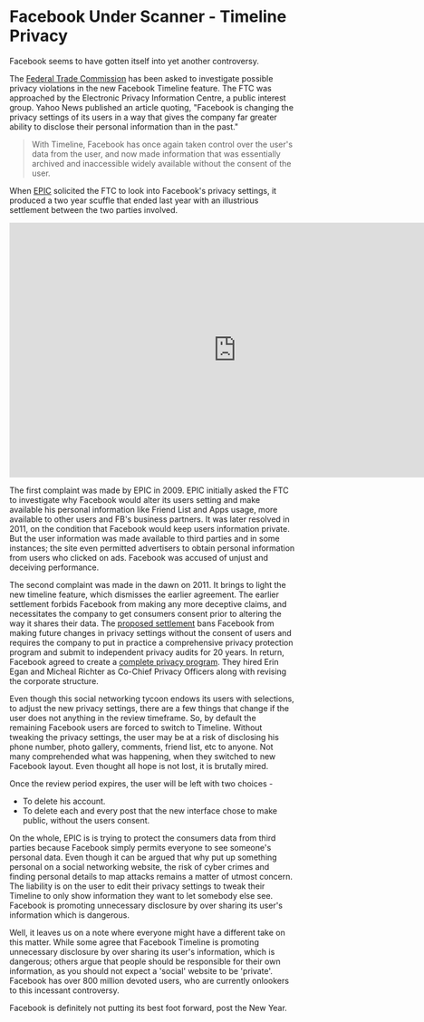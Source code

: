 # Facebook Under Scanner - Timeline Privacy

Facebook seems to have gotten itself into yet another controversy. 

The [Federal Trade Commission](http://www.ftc.gov/bcp/) has been asked to investigate possible privacy violations in the new Facebook Timeline feature. The FTC was approached by the Electronic Privacy Information Centre, a public interest group. Yahoo News published an article quoting, "Facebook is changing the privacy settings of its users in a way that gives the company far greater ability to disclose their personal information than in the past."

> With Timeline, Facebook has once again taken control over the user's data from the user, and now made information that was essentially archived and inaccessible widely available without the consent of the user.

When [EPIC](http://epic.org/) solicited the FTC to look into Facebook's privacy settings, it produced a two year scuffle that ended last year with an illustrious settlement between the two parties involved.

<iframe width="800" height="450" src="https://www.youtube.com/embed/_Sk-9jgNuug" title="YouTube video player" frameborder="0" allow="accelerometer; autoplay; clipboard-write; encrypted-media; gyroscope; picture-in-picture; web-share" referrerpolicy="strict-origin-when-cross-origin" allowfullscreen></iframe>

The first complaint was made by EPIC in 2009. EPIC initially asked the FTC to investigate why Facebook would alter its users setting and make available his personal information like Friend List and Apps usage, more available to other users and FB's business partners. It was later resolved in 2011, on the condition that Facebook would keep users information private. But the user information was made available to third parties and in some instances; the site even permitted advertisers to obtain personal information from users who clicked on ads. Facebook was accused of unjust and deceiving performance. 

The second complaint was made in the dawn on 2011. It brings to light the new timeline feature, which dismisses the earlier agreement. The earlier settlement forbids Facebook from making any more deceptive claims, and necessitates the company to get consumers consent prior to altering the way it shares their data. The [proposed settlement](http://epic.org/privacy/facebook/) bans Facebook from making future changes in privacy settings without the consent of users and requires the company to put in practice a comprehensive privacy protection program and submit to independent privacy audits for 20 years. In return, Facebook agreed to create a [complete privacy program](http://venturebeat.com/2012/01/06/epic-letter-to-ftc/). They hired Erin Egan and Micheal Richter as Co-Chief Privacy Officers along with revising the corporate structure.

Even though this social networking tycoon endows its users with selections, to adjust the new privacy settings, there are a few things that change if the user does not anything in the review timeframe. So, by default the remaining Facebook users are forced to switch to Timeline. Without tweaking the privacy settings, the user may be at a risk of disclosing his phone number, photo gallery, comments, friend list, etc to anyone. Not many comprehended what was happening, when they switched to new Facebook layout. Even thought all hope is not lost, it is brutally mired. 

Once the review period expires, the user will be left with two choices - 

- To delete his account.
- To delete each and every post that the new interface chose to make public, without the users consent.

On the whole, EPIC is is trying to protect the consumers data from third parties because Facebook simply permits everyone to see someone's personal data. Even though it can be argued that why put up something personal on a social networking website, the risk of cyber crimes and finding personal details to map attacks remains a matter of utmost concern. The liability is on the user to edit their privacy settings to tweak their Timeline to only show information they want to let somebody else see. Facebook is promoting unnecessary disclosure by over sharing its user's information which is dangerous. 

Well, it leaves us on a note where everyone might have a different take on this matter. While some agree that Facebook Timeline is promoting unnecessary disclosure by over sharing its user's information, which is dangerous; others argue that people should be responsible for their own information, as you should not expect a 'social' website to be 'private'. Facebook has over 800 million devoted users, who are currently onlookers to this incessant controversy. 

Facebook is definitely not putting its best foot forward, post the New Year.
